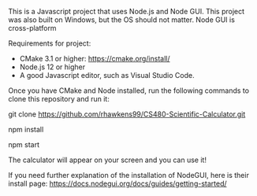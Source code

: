 This is a Javascript project that uses Node.js and Node GUI. 
This project was also built on Windows, but the OS should not matter. Node GUI is cross-platform

Requirements for project:
- CMake 3.1 or higher: https://cmake.org/install/
- Node.js 12 or higher
- A good Javascript editor, such as Visual Studio Code.

Once you have CMake and Node installed, run the following commands to clone this repository and run it:

git clone https://github.com/rhawkens99/CS480-Scientific-Calculator.git

npm install

npm start

The calculator will appear on your screen and you can use it!

If you need further explanation of the installation of NodeGUI, here is their install page: https://docs.nodegui.org/docs/guides/getting-started/

